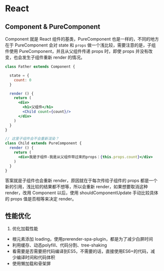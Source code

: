 # React

## Component & PureComponent

Component 就是 React 组件的基类，PureComponent 也是一样的，不同的地方在于 PureComponent 会对 state 和 `props` 做一个浅比较，需要注意的是，子组件使用 PureComponent，并且从父组件传递 props 时，即使 props 并没有改变，也会发生子组件重新 render 的情况。

```jsx
class Father extends Component {

  state = {
    count: 0
  }

  render () {
    return (
      <div>
        <h1>父组件</h1>
        <Child count={count}/>
      </div>
    )
  }
}

// 这里子组件会不会重新渲染？
class Child extends PureComponent {
  render () {
    return (
      <div>我是子组件-我是从父组件带过来的props：{this.props.count}</div>
    )
  }
}
```

答案就是子组件也会重新 render，原因就在于每次传给子组件的 props 都是一个新的引用，浅比较的结果都不想等，所以会重新 render，如果想要取消这种 render，改用 Component 以后，使用 shouldComponentUpdate 手动比较具体的 props 值是否相等来决定 render。

## 性能优化

1. 优化加载性能

- 根元素添加 loading，使用prerender-spa-plugin，都是为了减少白屏时间
- 利用缓存、动态polyfill、代码分割、tree-shaking
- 看需要是否需要把代码编译到ES5，不需要的话，直接使用ES6+的代码，减少编译时间和代码体积
- 使用懒加载和骨架屏
